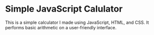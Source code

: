 # Simple JavaScript Calulator 

This is a simple calculator I made using JavaScript, HTML, and CSS. It performs basic arithmetic on a user-friendly interface.
